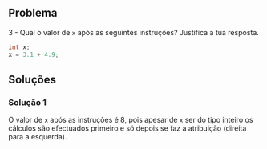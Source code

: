 ## Problema

3 - Qual o valor de `x` após as seguintes instruções? Justifica a tua
resposta.

```c
int x;
x = 3.1 + 4.9;
```

## Soluções

### Solução 1

O valor de `x` após as instruções é 8, pois apesar de `x` ser do tipo inteiro os
cálculos são efectuados primeiro e só depois se faz a atribuição (direita para a
esquerda).
